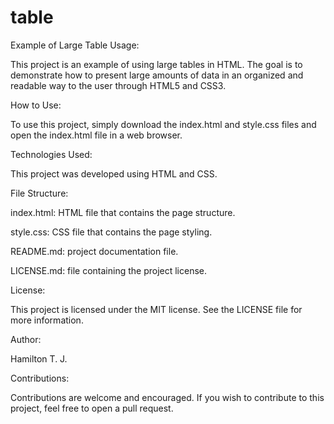 # table

Example of Large Table Usage:

This project is an example of using large tables in HTML. The goal is to demonstrate how to present large amounts of data in an organized and readable way to the user through HTML5 and CSS3.

How to Use:

To use this project, simply download the index.html and style.css files and open the index.html file in a web browser.

Technologies Used:

This project was developed using HTML and CSS.

File Structure:

index.html: HTML file that contains the page structure.

style.css: CSS file that contains the page styling.

README.md: project documentation file.

LICENSE.md: file containing the project license.

License:

This project is licensed under the MIT license. See the LICENSE file for more information.

Author:

Hamilton T. J.

Contributions:

Contributions are welcome and encouraged. If you wish to contribute to this project, feel free to open a pull request.